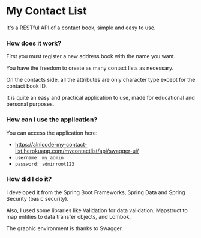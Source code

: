 # My Contact List
It's a RESTful API of a contact book, simple and easy to use.

### How does it work?
First you must register a new address book with the name you want.

You have the freedom to create as many contact lists as necessary.

On the contacts side, all the attributes are only character type except for the contact book ID.

It is quite an easy and practical application to use, made for educational and personal purposes.

### How can I use the application?

You can access the application here: 
- https://alnicode-my-contact-list.herokuapp.com/mycontactlist/api/swagger-ui/
- `username: my_admin`
- `password: adminroot123`

### How did I do it?

I developed it from the Spring Boot Frameworks, Spring Data and Spring Security (basic security).

Also, I used some libraries like Validation for data validation, Mapstruct to map entities to data transfer objects, and Lombok.

The graphic environment is thanks to Swagger.
